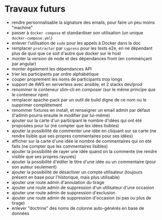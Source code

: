 # Travaux futurs

- rendre personnalisable la signature des emails, pour faire un peu moins "machine"
- passer à `docker compose` et standardiser son utilisation (un unique `docker-compose.yml`)
- enlever l'utilisation de `sudo` pour les appels à Docker dans la doc
- remplacer `protractor` par `cypress` pour les tests e2e, en ne dépendant plus de quoi que ce soit d'autre que docker sur le host
- monter la version de node et des dépendances front (en commençant par angular)
- monter également les dépendances API
- trier les participants par ordre alphabétique
- couper proprement les noms de participants trop longs
- support de AWS en serverless avec ansible, et 2 stacks dev/prod
- renommer le conteneur slim-cli en composer (sur le même principe que le conteneur npm)
- remplacer apache-pack par un outil de build digne de ce nom ou le supprimer complètement
- renommer fixtures en install, et renseigner un email admin par défaut
  (l'admin pourra ensuite le modifier par lui-même)
- ajouter sur la carte d'un participant le nombre d'idées qui ont été proposées pour lui (ne compter que les idées lisibles)
- ajouter la possibilité de commenter une idée en cliquant sur sa carte (ne rendre lisible que ses propres commentaires pour ses idées)
- afficher sur la carte d'une idée le nombre de commentaires qui on été faits (ne compter que les commentaires lisibles)
- ajouter la possibilité de rayer une idée quand on la commente (ne rendre visible que ses propres rayures)
- ajouter la possibilité d'éditer le titre d'une idée ou un commentaire (pour son auteur seulement)
- ajouter la possibilité de désactiver un compte utilisateur
  (toujours présent en base pour l'historique, mais plus utilisable)
- ajouter une route admin d'annulation du tirage
- ajouter une route admin de suppression d'un utilisateur d'une occasion
- ajouter une route admin de suppression d'exclusion
- ajouter une route admin de suppression d'occasion (si pas ou plus de tirage)
- enlever "doctrine" des noms de colonne auto-générés en base de données
